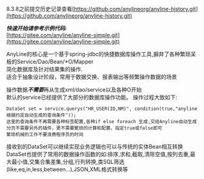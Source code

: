 8.3.8之前提交历史记录查看[https://github.com/anylineorg/anyline-history.git](https://github.com/anylineorg/anyline-history.git)  

***快速开始请参考示例代码:***  
[https://gitee.com/anyline/anyline-simple.git](https://gitee.com/anyline/anyline-simple.git)  


AnyLine的核心是一个基于spring-jdbc的快捷数据库操作工具,摒弃了各种繁琐呆板的Service/Dao/Bean/*O/Mapper  
简化数据库及针对结果集的操作.   
适合于抽象设计阶段，常用于数据交换、报表输出等频繁操作数据的场景  

操作数据***不需要***再从生成xml/dao/service以及各种O开始  
默认的service已经提供了大部分的数据库操作功能。
操作过程大致如下:  
```
DataSet set = service.querys("HR_USER(ID,NM)", condition(true,"anyline根据约定自动生成的查询条件"));  
这里的查询条件不再需要各种标签配置,各种if else foreach 生成,交给Anyline自动生成  
分页不需要另外的插件，更不需要繁琐的计算和配置，指定true或false即可 
繁琐机械的工作不要浪费程序员的时间  
```
接收到的DataSet可以继续实现业务逻辑也可以与传统的实体Bean相互转换    
DataSet也提供了常用的数据操作函数的如:排序,求和,截取,清除空值,按列去重,最大最小值,交集合集差集,分组,行列转换,类SQL筛选(like,eq,in,less,between...),JSON,XML格式转换等 
